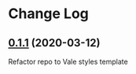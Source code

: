 # Change Log

## [0.1.1](https://github.com/testthedocs/MailChimp/tree/0.1.1) (2020-03-12)

Refactor repo to Vale styles template